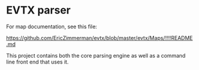 # EVTX parser

For map documentation, see this file:

https://github.com/EricZimmerman/evtx/blob/master/evtx/Maps/!!!!README.md

This project contains both the core parsing engine as well as a command line front end that uses it.

